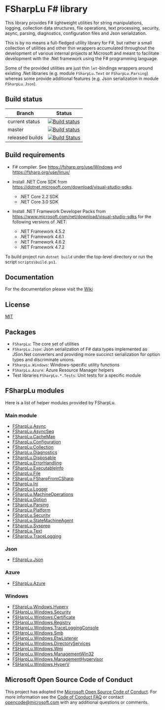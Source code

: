 # FSharpLu F# library

This library provides F# lightweight utilities for string manipulations, logging, collection data structures, file operations, text processing, security, async, parsing, diagnostics, configuration files and Json serialization.

This is by no means a full-fledged utility library for F#, but rather a small collection of utilities and other thin wrappers accumulated throughout the development of various internal projects at Microsoft and meant to facilitate development with the .Net framework using the F# programming language.

Some of the provided utilities are just thin `let`-bindings wrappers around existing .Net libraries (e.g. module `FSharpLu.Text` or `FSharpLu.Parsing`) whereas some provide additional features (e.g. Json serialization in module `FSharpLu.Json`).

## Build status

| Branch | Status |
|--------|--------|
| current status | [![Build status](https://ci.appveyor.com/api/projects/status/y2lrc49c0lxprg77?svg=true)](https://ci.appveyor.com/project/blumu/fsharplu) |
|master | [![Build status](https://ci.appveyor.com/api/projects/status/y2lrc49c0lxprg77/branch/master?svg=true)](https://ci.appveyor.com/project/blumu/fsharplu/branch/master) |
| released builds | [![Build Status](https://dev.azure.com/msrp/Springfield/_apis/build/status/GitHub-repositories/FSharpLu-GitHub-Yaml-BuildAndSign?branchName=master)](https://dev.azure.com/msrp/Springfield/_build/latest?definitionId=653&branchName=master)|

## Build requirements

- F# compiler. See https://fsharp.org/use/Windows and https://fsharp.org/use/linux/

- Install .NET Core SDK from https://dotnet.microsoft.com/download/visual-studio-sdks.

  - .NET Core 2.2 SDK
  - .NET Core 3.0 SDK

- Install .NET Framework Developer Packs from https://www.microsoft.com/net/download/visual-studio-sdks
for the following versions of .NET:

  - .NET Framework 4.5.2
  - .NET Framework 4.6.1
  - .NET Framework 4.6.2
  - .NET Framework 4.7.2

To build project run `dotnet build` under the top-level directory or run the script `scripts\build.ps1`.

## Documentation

For the documentation please visit the [Wiki](https://github.com/Microsoft/fsharplu/wiki)

## License

[MIT](LICENSE.MD)

## Packages

- `FSharpLu`: The core set of utilities
- `FSharpLu.Json`: Json serialization of F# data types implemented as JSon.Net converters and providing more succinct serialization for option types and discriminate unions.
- `FSharpLu.Windows`: Windows-specific utility functions
- `FSharpLu.Azure`: Azure Resource Manager helpers
- Test libraries `FSharpLu.*.Tests`: Unit tests for a specific module

## FSharpLu modules

Here is a list of helper modules provided by FSharpLu.

### Main module

- [FSharpLu.Async](FSharpLu/Async.fs)
- [FSharpLu.AsyncSeq](FSharpLu/AsyncSeq.fs)
- [FSharpLu.CacheMap](FSharpLu/CacheMap.fs)
- [FSharpLu.Configuration](FSharpLu/Configuration.fs)
- [FSharpLu.Collection](FSharpLu/Collections.fs)
- [FSharpLu.Diagnostics](FSharpLu/Diagnostics.fs)
- [FSharpLu.Disposable](FSharpLu/Disposable.fs)
- [FSharpLu.ErrorHandling](FSharpLu/ErrorHandling.fs)
- [FSharpLu.ExecutableInfo](FSharpLu/ExecutableInfo.fs)
- [FSharpLu.File](FSharpLu/File.fs)
- [FSharpLu.FSharpFromCSharp](FSharpLu/FSharpFromCSharp.fs)
- [FSharpLu.Ini](FSharpLu/Ini.fs)
- [FSharpLu.Logger](FSharpLu/Logger.fs)
- [FSharpLu.MachineOperations](FSharpLu/MachineOperations.fs)
- [FSharpLu.Option](FSharpLu/Option.fs)
- [FSharpLu.Parsing](FSharpLu/Parsing.fs)
- [FSharpLu.Platform](FSharpLu/Platform.fs)
- [FSharpLu.Security](FSharpLu/Security.fs)
- [FSharpLu.StateMachineAgent](FSharpLu/StateMachineAgent.fs)
- [FSharpLu.Sysprep](FSharpLu/Sysprep.fs)
- [FSharpLu.Text](FSharpLu/Text.fs)
- [FSharpLu.TraceLogging](FSharpLu/TraceLogging.fs)

### Json

- [FSharpLu.Json](FSharpLu.Json/)

### Azure

- [FSharpLu.Azure](FSharpLu.Azure/)

### Windows

- [FSharpLu.Windows.Hyperv](FSharpLu.Windows/Hyperv.fs)
- [FSHarpLu.Windows.Security](FSharpLu.Windows/Security.fs)
- [FSHarpLu.Windows.Certificate](FSharpLu.Windows/Certificate.fs)
- [FSHarpLu.Windows.Registry](FSharpLu.Windows/Registry.fs)
- [FSHarpLu.Windows.TraceLoggingConsole](FSharpLu.Windows/TraceLoggingConsole.fs)
- [FSHarpLu.Windows.Smb](FSharpLu.Windows/Smb.fs)
- [FSHarpLu.Windows.EtwListener](FSharpLu.Windows/EtwListener.fs)
- [FSHarpLu.Windows.DirectoryServices](FSharpLu.Windows/DirectoryServices.fs)
- [FSHarpLu.Windows.Wmi](FSharpLu.Windows/Wmi.fs)
- [FSHarpLu.Windows.ManagementWin32](FSharpLu.Windows/ManagementWin32.fs)
- [FSHarpLu.Windows.ManagementHypervisor](FSharpLu.Windows/ManagementHypervisor.fs)
- [FSHarpLu.Windows.HyperV](FSharpLu.Windows/HyperV.fs)


## Microsoft Open Source Code of Conduct

This project has adopted the [Microsoft Open Source Code of Conduct](https://opensource.microsoft.com/codeofconduct/). For more information see the [Code of Conduct FAQ](https://opensource.microsoft.com/codeofconduct/faq/) or contact [opencode@microsoft.com](mailto:opencode@microsoft.com) with any additional questions or comments.
